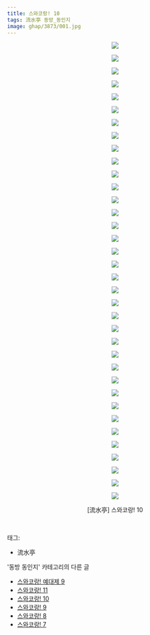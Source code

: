 ```yaml
---
title: 스와코랑! 10
tags: 流水亭 동방_동인지
image: ghap/3873/001.jpg
---
```

<div class="article">
<p style="text-align: center; clear: none; float: none;"><img src="{{ site.nasurl }}/ghap/3873/001.jpg"/></p>
<p style="text-align: center; clear: none; float: none;"><img src="{{ site.nasurl }}/ghap/3873/002.jpg"/></p>
<p style="text-align: center; clear: none; float: none;"><img src="{{ site.nasurl }}/ghap/3873/003.jpg"/></p>
<p style="text-align: center; clear: none; float: none;"><img src="{{ site.nasurl }}/ghap/3873/004.jpg"/></p>
<p style="text-align: center; clear: none; float: none;"><img src="{{ site.nasurl }}/ghap/3873/005.jpg"/></p>
<p style="text-align: center; clear: none; float: none;"><img src="{{ site.nasurl }}/ghap/3873/006.jpg"/></p>
<p style="text-align: center; clear: none; float: none;"><img src="{{ site.nasurl }}/ghap/3873/007.jpg"/></p>
<p style="text-align: center; clear: none; float: none;"><img src="{{ site.nasurl }}/ghap/3873/008.jpg"/></p>
<p style="text-align: center; clear: none; float: none;"><img src="{{ site.nasurl }}/ghap/3873/009.jpg"/></p>
<p style="text-align: center; clear: none; float: none;"><img src="{{ site.nasurl }}/ghap/3873/010.jpg"/></p>
<p style="text-align: center; clear: none; float: none;"><img src="{{ site.nasurl }}/ghap/3873/011.jpg"/></p>
<p style="text-align: center; clear: none; float: none;"><img src="{{ site.nasurl }}/ghap/3873/012.jpg"/></p>
<p style="text-align: center; clear: none; float: none;"><img src="{{ site.nasurl }}/ghap/3873/013.jpg"/></p>
<p style="text-align: center; clear: none; float: none;"><img src="{{ site.nasurl }}/ghap/3873/014.jpg"/></p>
<p style="text-align: center; clear: none; float: none;"><img src="{{ site.nasurl }}/ghap/3873/015.jpg"/></p>
<p style="text-align: center; clear: none; float: none;"><img src="{{ site.nasurl }}/ghap/3873/016.jpg"/></p>
<p style="text-align: center; clear: none; float: none;"><img src="{{ site.nasurl }}/ghap/3873/017.jpg"/></p>
<p style="text-align: center; clear: none; float: none;"><img src="{{ site.nasurl }}/ghap/3873/018.jpg"/></p>
<p style="text-align: center; clear: none; float: none;"><img src="{{ site.nasurl }}/ghap/3873/019.jpg"/></p>
<p style="text-align: center; clear: none; float: none;"><img src="{{ site.nasurl }}/ghap/3873/020.jpg"/></p>
<p style="text-align: center; clear: none; float: none;"><img src="{{ site.nasurl }}/ghap/3873/021.jpg"/></p>
<p style="text-align: center; clear: none; float: none;"><img src="{{ site.nasurl }}/ghap/3873/022.jpg"/></p>
<p style="text-align: center; clear: none; float: none;"><img src="{{ site.nasurl }}/ghap/3873/023.jpg"/></p>
<p style="text-align: center; clear: none; float: none;"><img src="{{ site.nasurl }}/ghap/3873/024.jpg"/></p>
<p style="text-align: center; clear: none; float: none;"><img src="{{ site.nasurl }}/ghap/3873/025.jpg"/></p>
<p style="text-align: center; clear: none; float: none;"><img src="{{ site.nasurl }}/ghap/3873/026.jpg"/></p>
<p style="text-align: center; clear: none; float: none;"><img src="{{ site.nasurl }}/ghap/3873/027.jpg"/></p>
<p style="text-align: center; clear: none; float: none;"><img src="{{ site.nasurl }}/ghap/3873/028.jpg"/></p>
<p style="text-align: center; clear: none; float: none;"><img src="{{ site.nasurl }}/ghap/3873/029.jpg"/></p>
<p style="text-align: center; clear: none; float: none;"><img src="{{ site.nasurl }}/ghap/3873/030.jpg"/></p>
<p style="text-align: center; clear: none; float: none;"><img src="{{ site.nasurl }}/ghap/3873/031.jpg"/></p>
<p style="text-align: center; clear: none; float: none;"><img src="{{ site.nasurl }}/ghap/3873/032.jpg"/></p>
<p style="text-align: center; clear: none; float: none;"><img src="{{ site.nasurl }}/ghap/3873/033.jpg"/></p>
<p style="text-align: center; clear: none; float: none;"><img src="{{ site.nasurl }}/ghap/3873/034.jpg"/></p>
<p style="text-align: center; clear: none; float: none;"><img src="{{ site.nasurl }}/ghap/3873/035.jpg"/></p>
<p style="text-align: center; clear: none; float: none;"><img src="{{ site.nasurl }}/ghap/3873/036.jpg"/></p>
<p style="text-align: center; clear: none; float: none;">[流水亭] 스와코랑! 10</p>
<p><br/></p>
</div><div class="tagTrail">
<p>태그: </p>
<ul>
<li>流水亭</li>
</ul>
</div><div class="another">
<p>'동방 동인지' 카테고리의 다른 글</p>
<ul>
<li><a href="/2017-10-19-ghap_3875">스와코랑! 예대제 9</a></li>
<li><a href="/2017-10-19-ghap_3874">스와코랑! 11</a></li>
<li><a href="/2017-10-19-ghap_3873">스와코랑! 10</a></li>
<li><a href="/2017-10-19-ghap_3872">스와코랑! 9</a></li>
<li><a href="/2017-10-19-ghap_3871">스와코랑! 8</a></li>
<li><a href="/2017-10-19-ghap_3870">스와코랑! 7</a></li>
</ul>
</div><div class="cb_module cb_fluid">
<div class="cb_wrt cb_profile">
</div><!-- commentList close -->
</div>